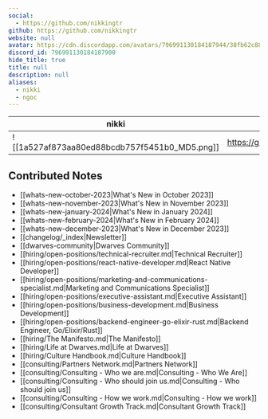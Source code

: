 ```yaml
---
social: 
  - https://github.com/nikkingtr
github: https://github.com/nikkingtr
website: null
avatar: https://cdn.discordapp.com/avatars/796991130184187944/38fb62c883ac41d5781bda6b6c1142a8
discord_id: 796991130184187900
hide_title: true
title: null
description: null
aliases: 
  - nikki
  - ngoc
---
```

<div class="profile"/>

| nikki                                                                                                      | contact                      |
| ---------------------------------------------------------------------------------------------------------- | ---------------------------- |
| ![[1a527af873aa80ed88bcdb757f5451b0_MD5.png]]| https://github.com/nikkingtr |

## Contributed Notes
- [[whats-new-october-2023|What's New in October 2023]]
- [[whats-new-november-2023|What's New in November 2023]]
- [[whats-new-january-2024|What's New in January 2024]]
- [[whats-new-february-2024|What's New in February 2024]]
- [[whats-new-december-2023|What's New in December 2023]]
- [[changelog/_index|Newsletter]]
- [[dwarves-community|Dwarves Community]]
- [[hiring/open-positions/technical-recruiter.md|Technical Recruiter]]
- [[hiring/open-positions/react-native-developer.md|React Native Developer]]
- [[hiring/open-positions/marketing-and-communications-specialist.md|Marketing and Communications Specialist]]
- [[hiring/open-positions/executive-assistant.md|Executive Assistant]]
- [[hiring/open-positions/business-development.md|Business Development]]
- [[hiring/open-positions/backend-engineer-go-elixir-rust.md|Backend Engineer, Go/Elixir/Rust]]
- [[hiring/The Manifesto.md|The Manifesto]]
- [[hiring/Life at Dwarves.md|Life at Dwarves]]
- [[hiring/Culture Handbook.md|Culture Handbook]]
- [[consulting/Partners Network.md|Partners Network]]
- [[consulting/Consulting - Who we are.md|Consulting - Who We Are]]
- [[consulting/Consulting - Who should join us.md|Consulting - Who should join us]]
- [[consulting/Consulting - How we work.md|Consulting - How we work]]
- [[consulting/Consultant Growth Track.md|Consultant Growth Track]]